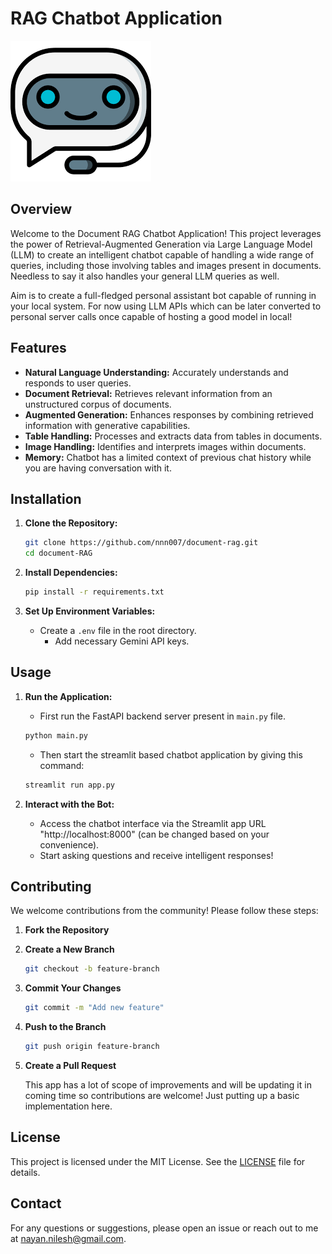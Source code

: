 # RAG Chatbot Application

![Bot Icon](bot-icon.png)
## Overview

Welcome to the Document RAG Chatbot Application! 
This project leverages the power of Retrieval-Augmented Generation via Large Language Model (LLM)
to create an intelligent chatbot capable of handling a wide range of queries, 
including those involving tables and images present in documents. Needless to say
it also handles your general LLM queries as well.

Aim is to create a full-fledged personal assistant bot capable of running in your local system. 
For now using LLM APIs which can be later converted to personal server calls once capable of 
hosting a good model in local!


## Features

- **Natural Language Understanding:** Accurately understands and responds to user queries.
- **Document Retrieval:** Retrieves relevant information from an unstructured corpus of documents.
- **Augmented Generation:** Enhances responses by combining retrieved information with generative capabilities.
- **Table Handling:** Processes and extracts data from tables in documents.
- **Image Handling:** Identifies and interprets images within documents.
- **Memory:** Chatbot has a limited context of previous chat history while you are having conversation with it. 

## Installation

1. **Clone the Repository:**
    ```bash
    git clone https://github.com/nnn007/document-rag.git
    cd document-RAG
    ```

2. **Install Dependencies:**
    ```bash
    pip install -r requirements.txt
    ```

3. **Set Up Environment Variables:**
    - Create a `.env` file in the root directory.
      - Add necessary Gemini API keys.

## Usage

1. **Run the Application:**
    - First run the FastAPI backend server present in `main.py` file.
    ```bash
    python main.py
    ```
    - Then start the streamlit based chatbot application by giving this command:
    ```bash
    streamlit run app.py
    ```

2. **Interact with the Bot:**
    - Access the chatbot interface via the Streamlit app URL "http://localhost:8000" (can be changed based on your 
      convenience).
    - Start asking questions and receive intelligent responses!

## Contributing

We welcome contributions from the community! Please follow these steps:

1. **Fork the Repository**
2. **Create a New Branch**
    ```bash
    git checkout -b feature-branch
    ```
3. **Commit Your Changes**
    ```bash
    git commit -m "Add new feature"
    ```
4. **Push to the Branch**
    ```bash
    git push origin feature-branch
    ```
5. **Create a Pull Request**

   This app has a lot of scope of improvements and will be updating it in coming time so contributions are welcome! 
   Just putting up a basic implementation here. 

## License

This project is licensed under the MIT License. See the [LICENSE](LICENSE) file for details.

## Contact

For any questions or suggestions, please open an issue or reach out to me at [nayan.nilesh@gmail.com](mailto:nayan.nilesh@gmail.com).
